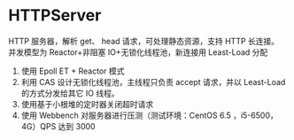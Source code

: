 # HTTPServer
HTTP 服务器，解析 get、 head 请求，可处理静态资源，支持 HTTP 长连接。 并发模型为 Reactor+非阻塞 IO+无锁化线程池，新连接用 Least-Load 分配
1. 使用 Epoll ET + Reactor 模式
2. 利用 CAS 设计无锁化线程池，主线程只负责 accept 请求，并以
Least-Load 的方式分发给其它 IO 线程。
3. 使用基于小根堆的定时器关闭超时请求
4. 使用 Webbench 对服务器进行压测（测试环境：CentOS 6.5 ，i5-6500，
4G）QPS 达到 3000
